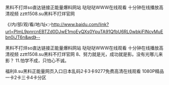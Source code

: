 黑料不打烊so直达链接正能量爆料网站
哒哒哒WWW在线观看
十分钟在线播放高清视频
zztt1508.su黑料不打烊官网


《/内/部/观/看/地/址👉http://www.baidu.com/link?url=PImL9pnrcnEBTZd0DJwE1moEyQXs0YpuTA91QfbU6RL0wbkiFlNcvMuEbn0iJT6n&wd》--

黑料不打烊so直达链接正能量爆料网站
哒哒哒WWW在线观看
十分钟在线播放高清视频
zztt1508.su黑料不打烊官网
	8、努力就是光，成功就是影。没有光哪儿来影？
	11.怕学不成，只怕心不诚。





福利8.su黑料正能量网页入口日本乱码2卡3卡9277免费高清在线观看 1080P精品一卡2卡三卡4卡分区
